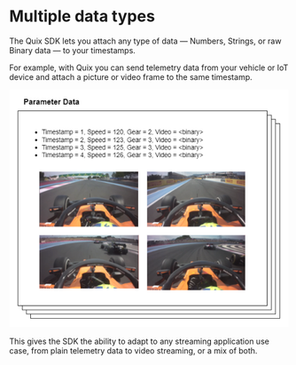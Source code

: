 # Multiple data types

The Quix SDK lets you attach any type of data — Numbers, Strings, or raw
Binary data — to your timestamps.

For example, with Quix you can send telemetry data from your vehicle or
IoT device and attach a picture or video frame to the same timestamp.

![High level of splitting / merging flow](../images/QuixMultipleTypes.png)

This gives the SDK the ability to adapt to any streaming application use
case, from plain telemetry data to video streaming, or a mix of both.
